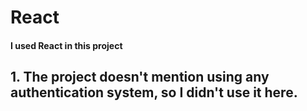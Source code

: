 # React 

#### I used React in this project

## 1. The project doesn't mention using any authentication system, so I didn't use it here.
